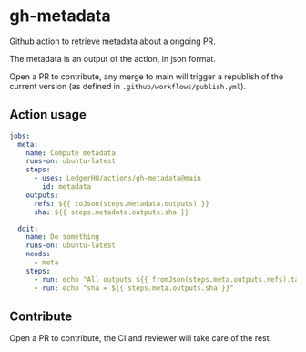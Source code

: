 # gh-metadata

Github action to retrieve metadata about a ongoing PR.

The metadata is an output of the action, in json format.

Open a PR to contribute, any merge to main will trigger a republish of the
current version (as defined in `.github/workflows/publish.yml`).

## Action usage

```yaml
jobs:
  meta:
    name: Compute metadata
    runs-on: ubuntu-latest
    steps:
      - uses: LedgerHQ/actions/gh-metadata@main
        id: metadata
    outputs:
      refs: ${{ toJson(steps.metadata.outputs) }}
      sha: ${{ steps.metadata.outputs.sha }}

  doit:
    name: Do something
    runs-on: ubuntu-latest
    needs:
      - meta
    steps:
      - run: echo "All outputs ${{ fromJson(steps.meta.outputs.refs).target }}"
      - run: echo "sha = ${{ steps.meta.outputs.sha }}"
```

## Contribute

Open a PR to contribute, the CI and reviewer will take care of the rest.
